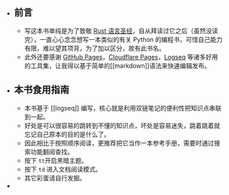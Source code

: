 - ## 前言
	- 写这本书单纯是为了致敬 [Rust 语言圣经](https://course.rs/about-book.html)，自从拜读过它之后（虽然没读完），一直心心念念想写一本类似的有关 Python 的编程书，可惜自己能力有限，难以望其项背，为了加以区分，故有此书名。
	- 此外还要感谢 [GitHub Pages](https://pages.github.com/)，[Cloudflare Pages](https://pages.cloudflare.com/)，[Logseq](https://logseq.com/) 等诸多好用的工具集，让我得以基于简单的[[markdown]]语法来快速编辑发布。
- ## 本书食用指南
	- 本书基于 [[logseq]] 编写，核心就是利用双链笔记的便利性把知识点串联到一起。
	- 好处是可以很容易的跳转到不懂的知识点，坏处是容易迷失，跳着跳着就忘记自己原本的目的是什么了。
	- 因此相比于按照顺序阅读，更推荐把它当作一本参考手册，需要时通过搜索功能翻阅查找。
	- 按下 `tt`开启黑暗主题。
	- 按下 `td` 进入文档阅读模式。
	- 其它彩蛋请自行发掘。
-
